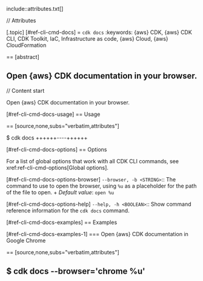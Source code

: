 include::attributes.txt[]

// Attributes

[.topic]
[#ref-cli-cmd-docs]
= `cdk docs`
:keywords: \{aws} CDK, \{aws} CDK CLI, CDK Toolkit, IaC, Infrastructure as code, \{aws} Cloud, \{aws} CloudFormation

== [abstract]

Open \{aws} CDK documentation in your browser.
--

// Content start

Open \{aws} CDK documentation in your browser.

[#ref-cli-cmd-docs-usage]
== Usage

== [source,none,subs="verbatim,attributes"]

$ cdk docs +++<options>+++----+++</options>+++

[#ref-cli-cmd-docs-options]
== Options

For a list of global options that work with all CDK  CLI commands, see xref:ref-cli-cmd-options[Global options].

[#ref-cli-cmd-docs-options-browser]
`--browser, -b <STRING>`::
The command to use to open the browser, using `%u` as a placeholder for the path of the file to open.
+
_Default value_: `open %u`

[#ref-cli-cmd-docs-options-help]
`--help, -h <BOOLEAN>`::
Show command reference information for the `cdk docs` command.

[#ref-cli-cmd-docs-examples]
== Examples

[#ref-cli-cmd-docs-examples-1]
=== Open \{aws} CDK documentation in Google Chrome

== [source,none,subs="verbatim,attributes"]

$ cdk docs --browser='chrome %u'
---
